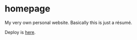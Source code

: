 # homepage
My very own personal website. Basically this is just a résumé.

Deploy is [here](https://ivan-chukhalo.github.io/homepage/).
